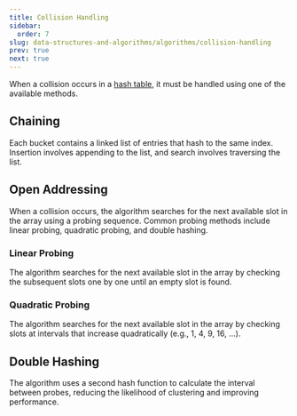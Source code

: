 ```yaml
---
title: Collision Handling
sidebar:
  order: 7
slug: data-structures-and-algorithms/algorithms/collision-handling
prev: true
next: true
---
```


When a collision occurs in a [hash table](/data-structures-and-algorithms/data-structures/hash-table), it must be handled using one of the available methods.


## Chaining

Each bucket contains a linked list of entries that hash to the same index.
Insertion involves appending to the list, and search involves traversing the
list.

## Open Addressing

When a collision occurs, the algorithm searches for the next available slot in
the array using a probing sequence. Common probing methods include linear
probing, quadratic probing, and double hashing.

### Linear Probing

The algorithm searches for the next available slot in the array by checking the
subsequent slots one by one until an empty slot is found.

### Quadratic Probing

The algorithm searches for the next available slot in the array by checking
slots at intervals that increase quadratically (e.g., 1, 4, 9, 16, ...).

## Double Hashing

The algorithm uses a second hash function to calculate the interval between
probes, reducing the likelihood of clustering and improving performance.
